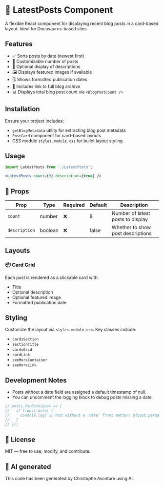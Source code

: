 # 📰 LatestPosts Component

A flexible React component for displaying recent blog posts in a card-based layout. Ideal for Docusaurus-based sites.

## Features

* ✅ Sorts posts by date (newest first)
* 🎯 Customizable number of posts
* 📝 Optional display of descriptions
* 🖼️ Displays featured images if available
* 🗓️ Shows formatted publication dates
* 🔗 Includes link to full blog archive
* 📊 Displays total blog post count via `<BlogPostCount />`

## Installation

Ensure your project includes:

* `getBlogMetadata` utility for extracting blog post metadata
* `PostCard` component for card-based layouts
* CSS module `styles.module.css` for bullet layout styling

## Usage

```jsx
import LatestPosts from './LatestPosts';

<LatestPosts count={9} description={true} />
```

## 🧾 Props

| Prop | Type | Required | Default | Description |
| --- | --- | --- | --- | --- |
| `count` | number | ❌ | 8 | Number of latest posts to display |
| `description` | boolean | ❌ | false | Whether to show post descriptions |

## Layouts

### 📦 Card Grid

Each post is rendered as a clickable card with:

* Title
* Optional description
* Optional featured image
* Formatted publication date

## Styling

Customize the layout via `styles.module.css`. Key classes include:

* `cardsSection`
* `sectionTitle`
* `cardsGrid`
* `cardLink`
* `seeMoreContainer`
* `seeMoreLink`

## Development Notes

* Posts without a date field are assigned a default timestamp of null.
* You can uncomment the logging block to debug posts missing a date.

```js
// posts.forEach(post => {
//   if (!post.date) {
//     console.log(`⚠️ Post without a 'date' front matter: ${post.permalink}`);
//   }
// });
```

## 📄 License

MIT — free to use, modify, and contribute.

## 💬 AI generated

This code has been generated by Christophe Avonture using AI.
